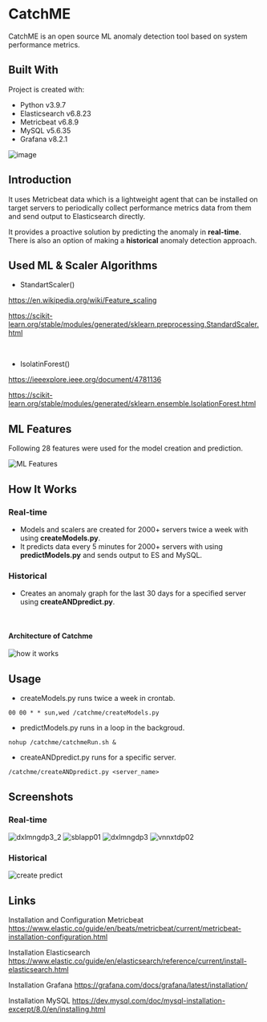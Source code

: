 

# CatchME
CatchME is an open source ML anomaly detection tool based on system performance metrics. 

## Built With
Project is created with:

* Python v3.9.7
* Elasticsearch v6.8.23
* Metricbeat v6.8.9
* MySQL v5.6.35
* Grafana v8.2.1

![image](https://user-images.githubusercontent.com/51790526/164987351-5d9f0feb-7682-412e-bcc7-035958cb9d7a.png)


## Introduction
It uses Metricbeat data which is a lightweight agent that can be installed on target servers to periodically collect performance metrics data from them and send output to Elasticsearch directly.

It provides a proactive solution by predicting the anomaly in **real-time**. There is also an option of making a **historical** anomaly detection approach.

## Used ML & Scaler Algorithms

* StandartScaler()

https://en.wikipedia.org/wiki/Feature_scaling

https://scikit-learn.org/stable/modules/generated/sklearn.preprocessing.StandardScaler.html

<br/>

* IsolatinForest()

https://ieeexplore.ieee.org/document/4781136

https://scikit-learn.org/stable/modules/generated/sklearn.ensemble.IsolationForest.html


## ML Features

Following 28 features were used for the model creation and prediction.

![ML Features](https://user-images.githubusercontent.com/51790526/165007275-f8d68c12-aff2-4680-aae3-9544859515be.PNG)


## How It Works
### Real-time
- Models and scalers are created for 2000+ servers twice a week with using **createModels.py**.
- It predicts data every 5 minutes for 2000+ servers with using **predictModels.py** and sends output to ES and MySQL.

### Historical
- Creates an anomaly graph for the last 30 days for a specified server using **createANDpredict.py**.

<br/>

#### Architecture of Catchme
![how it works](https://user-images.githubusercontent.com/51790526/165002550-b80e043f-369c-49cc-9527-6e0f2d42ff6d.PNG)


## Usage
* createModels.py runs twice a week in crontab.

```
00 00 * * sun,wed /catchme/createModels.py
```

* predictModels.py runs in a loop in the backgroud.

```
nohup /catchme/catchmeRun.sh &
```

* createANDpredict.py runs for a specific server.

```
/catchme/createANDpredict.py <server_name>
```

## Screenshots
### Real-time
![dxlmngdp3_2](https://user-images.githubusercontent.com/51790526/165002747-9881f301-5c27-4a24-b12d-e9c15e872da5.PNG)
![sblapp01](https://user-images.githubusercontent.com/51790526/165002752-83971e56-b0e1-4752-bf99-5328a56f6d7d.PNG)
![dxlmngdp3](https://user-images.githubusercontent.com/51790526/165002757-8f0a56a8-1cba-454f-8069-576b65825390.PNG)
![vnnxtdp02](https://user-images.githubusercontent.com/51790526/165002759-124dec2d-5185-4c5c-b014-6f03384e9140.PNG)

### Historical
![create predict](https://user-images.githubusercontent.com/51790526/165002616-7ca20671-ccf8-4e7c-abd4-7d2cfeaaddbd.PNG)

## Links
Installation and Configuration Metricbeat
https://www.elastic.co/guide/en/beats/metricbeat/current/metricbeat-installation-configuration.html

Installation Elasticsearch
https://www.elastic.co/guide/en/elasticsearch/reference/current/install-elasticsearch.html

Installation Grafana
https://grafana.com/docs/grafana/latest/installation/

Installation MySQL
https://dev.mysql.com/doc/mysql-installation-excerpt/8.0/en/installing.html
